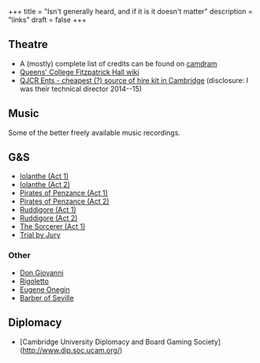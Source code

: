 +++
title = "Isn't generally heard, and if it is it doesn't matter"
description = "links"
draft = false
+++

## Theatre

* A (mostly) complete list of credits can be found on
[camdram](https://www.camdram.net/people/benjamin-gill)
* [Queens' College Fitzpatrick Hall wiki](https://fitzpat.soc.srcf.net)
* [QJCR Ents - cheapest (?) source of hire kit in Cambridge](http://qents.org/)
(disclosure: I was their technical director 2014--15)

## Music
Some of the better freely available music recordings.

## G&S

* [Iolanthe (Act 1)](https://www.youtube.com/watch?v=FAGNd7vAZJk)
* [Iolanthe (Act 2)](https://www.youtube.com/watch?v=xEqJPCfzKng)
* [Pirates of Penzance (Act 1)](https://www.youtube.com/watch?v=mp9pKUca_JY)
* [Pirates of Penzance (Act 2)](https://www.youtube.com/watch?v=5ABwl994bt0)
* [Ruddigore (Act 1)](https://www.youtube.com/watch?v=SuO6P71x7yQ)
* [Ruddigore (Act 2)](https://www.youtube.com/watch?v=PfpmTi042TU)
* [The Sorcerer (Act 1)](https://www.youtube.com/watch?v=Z7pOrzjvxr0)
* [Trial by Jury](https://www.youtube.com/watch?v=hM831_aDYfQ)

### Other

* [Don Giovanni](https://youtu.be/_6Csn-YCwIo?t=160)
* [Rigoletto](https://www.youtube.com/watch?v=Bkh8Txyh3NY)
* [Eugene Onegin](https://www.youtube.com/watch?v=n1Crz87zAfI)
* [Barber of Seville](https://youtu.be/enEVv02f6bo?t=156)

## Diplomacy

* [Cambridge University Diplomacy and Board Gaming Society]
(http://www.dip.soc.ucam.org/)
